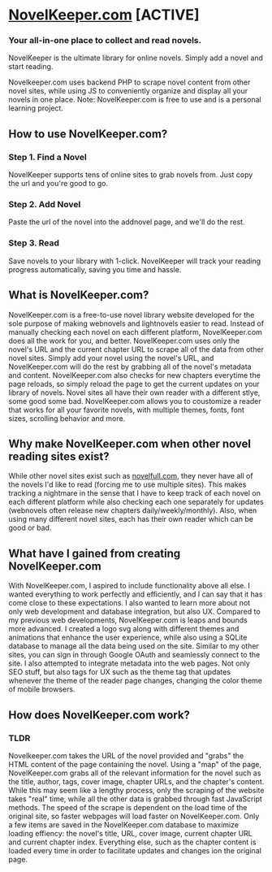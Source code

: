 # [NovelKeeper.com](https://www.novelkeeper.com) [ACTIVE]
### Your all-in-one place to collect and read novels.
NovelKeeper is the ultimate library for online novels. Simply add a novel and start reading.
 
Novelkeeper.com uses backend PHP to scrape novel content from other novel sites, while using JS to conveniently organize and display all your novels in one place. 
Note: NovelKeeper.com is free to use and is a personal learning project. 

## How to use NovelKeeper.com?
### Step 1. Find a Novel
NovelKeeper supports tens of online sites to grab novels from. Just copy the url and you're good to go.

### Step 2. Add Novel
Paste the url of the novel into the addnovel page, and we'll do the rest.

### Step 3. Read
Save novels to your library with 1-click. NovelKeeper will track your reading progress automatically, saving you time and hassle.

## What is NovelKeeper.com?
 NovelKeeper.com is a free-to-use novel library website developed for the sole purpose of making webnovels and lightnovels easier to read. Instead of manually checking each novel on each different platform, NovelKeeper.com does all the work for you, and better. NovelKeeper.com uses only the novel's URL and the current chapter URL to scrape all of the data from other novel sites. Simply add your novel using the novel's URL, and NovelKeeper.com will do the rest by grabbing all of the novel's metadata and content. NovelKeeper.com also checks for new chapters everytime the page reloads, so simply reload the page to get the current updates on your library of novels. Novel sites all have their own reader with a different stlye, some good some bad. NovelKeeper.com allows you to coustomize a reader that works for all your favorite novels, with multiple themes, fonts, font sizes, scrolling behavior and more. 
 
 ## Why make NovelKeeper.com when other novel reading sites exist?
 While other novel sites exist such as [novelfull.com](https://www.novelfull.com), they never have all of the novels I'd like to read (forcing me to use multiple sites). This makes tracking a nightmare in the sense that I have to keep track of each novel on each different platform while also checking each one separately for updates (webnovels often release new chapters daily/weekly/monthly). Also, when using many different novel sites, each has their own reader which can be good or bad. 
 
 ## What have I gained from creating NovelKeeper.com
 With NovelKeeper.com, I aspired to include functionality above all else. I wanted everything to work perfectly and efficiently, and I can say that it has come close to these expectations. I also wanted to learn more about not only web development and database integration, but also UX. Compared to my previous web developments, NovelKeeper.com is leaps and bounds more advanced. I created a logo svg along with different themes and animations that enhance the user experience, while also using a SQLite database to manage all the data being used on the site. Similar to my other sites, you can sign in through Google OAuth and seamlessly connect to the site. I also attempted to integrate metadata into the web pages. Not only SEO stuff, but also tags for UX such as the theme tag that updates whenever the theme of the reader page changes, changing the color theme of mobile browsers. 
 
 ## How does NovelKeeper.com work?
 ### TLDR
 Novelkeeper.com takes the URL of the novel provided and "grabs" the HTML content of the page containing the novel. Using a "map" of the page, NovelKeeper.com grabs all of the relevant information for the novel such as the title, author, tags, cover image, chapter URLs, and the chapter's content. While this may seem like a lengthy process, only the scraping of the website takes "real" time, while all the other data is grabbed through fast JavaScript methods. The speed of the scrape is dependent on the load time of the original site, so faster webpages will load faster on NovelKeeper.com. Only a few items are saved in the NovelKeeper.com database to maximize loading effiency: the novel's title, URL, cover image, current chapter URL and current chapter index. Everything else, such as the chapter content is loaded every time in order to facilitate updates and changes ion the original page. 
